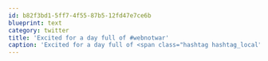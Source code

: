 ```yaml
---
id: b82f3bd1-5ff7-4f55-87b5-12fd47e7ce6b
blueprint: text
category: twitter
title: 'Excited for a day full of #webnotwar'
caption: 'Excited for a day full of <span class="hashtag hashtag_local">#<a href="http://tweettemp.darylchymko.ca/?tag=webnotwar">webnotwar</a>'
---
```

